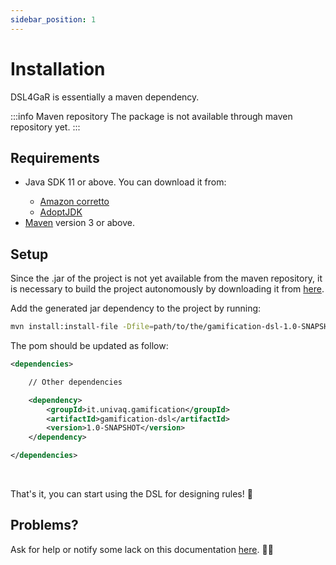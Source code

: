 ```yaml
---
sidebar_position: 1
---
```


# Installation

DSL4GaR is essentially a maven dependency.

:::info Maven repository
The package is not available through maven repository yet.
:::

## Requirements

<ul>
  <li> Java SDK 11 or above. You can download it from:</li>
  <ul>
    <li><a href="https://docs.aws.amazon.com/corretto/latest/corretto-11-ug/downloads-list.html">Amazon corretto</a></li>
    <li><a href="https://adoptopenjdk.net/">AdoptJDK</a></li>
  </ul>
  <li><a href="https://maven.apache.org/download.cgi">Maven</a> version 3 or above.</li>
</ul>


## Setup

Since the .jar of the project is not yet available from the maven repository, it is necessary to build the project autonomously by downloading it from [here](https://github.com/antbucc/GRL). <br />

Add the generated jar dependency to the project by running:

```bash 
mvn install:install-file -Dfile=path/to/the/gamification-dsl-1.0-SNAPSHOT.jar -DgroupId=it.univaq.gamification -DartifactId=gamification-dsl -Dversion=1.0-SNAPSHOT -Dpackaging=jar -DgeneratePom=true
```

The pom should be updated as follow:

```xml title="pom.xml"
<dependencies>

    // Other dependencies

    <dependency>
        <groupId>it.univaq.gamification</groupId>
        <artifactId>gamification-dsl</artifactId>
        <version>1.0-SNAPSHOT</version>
    </dependency>

</dependencies>
```

<br />

That's it, you can start using the DSL for designing rules! 🥳

## Problems?

Ask for help or notify some lack on this documentation [here](https://github.com/antbucc/GRL/issues). 🙏🏻
